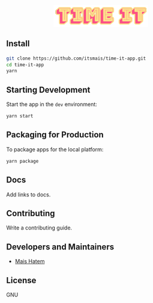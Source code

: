 <div align="center">
  <img src="./assets/images/logo.png" width="50%" />
</div>

## Install


```bash
git clone https://github.com/itsmais/time-it-app.git
cd time-it-app
yarn
```

## Starting Development

Start the app in the `dev` environment:

```bash
yarn start
```

## Packaging for Production

To package apps for the local platform:

```bash
yarn package
```

## Docs

Add links to docs.

## Contributing

Write a contributing guide.

## Developers and Maintainers

- [Mais Hatem](https://github.com/itsmais)

## License

GNU
